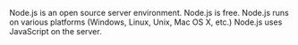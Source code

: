 Node.js is an open source server environment. Node.js is free. Node.js runs on various platforms (Windows, Linux, Unix, Mac OS X, etc.) Node.js uses JavaScript on the server.
